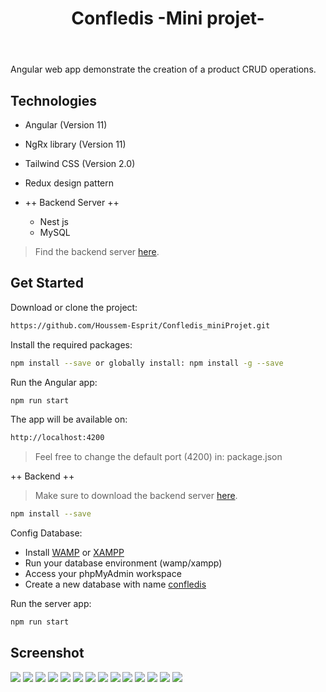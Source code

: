 <link rel="stylesheet" href="index.css"><header class="container">
  <h1>Confledis -Mini projet-</h1>
</header>
<body class = "secContainer">
Angular web app demonstrate the creation of a product CRUD operations.

## Technologies
* Angular (Version 11)
* NgRx library (Version 11)
* Tailwind CSS (Version 2.0)
* Redux design pattern

* ++ Backend Server ++
  * Nest js
  * MySQL
> Find the backend server [here](https://github.com/Houssem-Esprit/Confledis_miniProjet_server).

## Get Started
Download or clone the project:
```bash
https://github.com/Houssem-Esprit/Confledis_miniProjet.git
```
Install the required packages:
```bash
npm install --save or globally install: npm install -g --save
```
Run the Angular app:
```bash
npm run start
```
The app will be available on:
```bash
http://localhost:4200
```
> Feel free to change the default port (4200) in: package.json

++ Backend ++

> Make sure to download the backend server [here](https://github.com/Houssem-Esprit/Confledis_miniProjet_server).

```bash
npm install --save 
```
Config Database:
*  Install [WAMP](https://www.wampserver.com/) or [XAMPP](https://www.apachefriends.org/fr/index.html)
*  Run your database environment (wamp/xampp)
*  Access your phpMyAdmin workspace
*  Create a new database with name [confledis](https://github.com/Houssem-Esprit/Confledis_miniProjet)

Run the server app:
```bash
npm run start
```

## Screenshot


<img src = "Captures/bienvenu.png" /> <img src = "Captures/add_product-bad_form.png"  />
<img src = "Captures/add_product-bad_request.png" /> <img src = "Captures/product_selected.png"  />
<img src = "Captures/update_product.png"  /> <img src = "Captures/Product_updated.png"  />
<img src = "Captures/delete_product.png"  /> <img src = "Captures/product_deleted.png"  />
<img src = "Captures/find_product.png"  /> <img src = "Captures/product_not-found.png"  />
<img src = "Captures/dark_mode-1.png"  /> <img src = "Captures/dark_mode-2.png"  />
<img src = "Captures/dark_mode-3.png"  /> <img src = "Captures/dark_mode-4.png"  />

</body>
